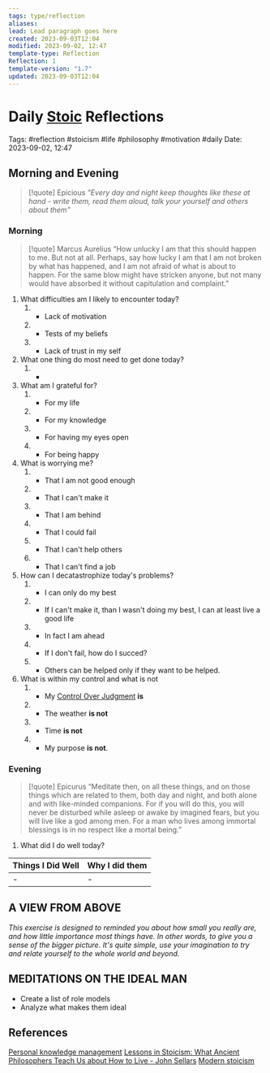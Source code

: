 ```yaml
---
tags: type/reflection
aliases: 
lead: Lead paragraph goes here
created: 2023-09-03T12:04
modified: 2023-09-02, 12:47
template-type: Reflection
Reflection: 1
template-version: "1.7"
updated: 2023-09-03T12:04
---
```



# Daily [Stoic](../SLIP-BOX/Stoicism.md) Reflections

Tags:  #reflection #stoicism #life #philosophy #motivation #daily
Date: 2023-09-02, 12:47

## Morning and Evening

> [!quote] Epicious 
> _"Every day and night keep thoughts like these at hand - write them, 
> read them aloud, talk your yourself and others about them"_


### Morning

> [!quote] Marcus Aurelius
> “How unlucky I am that this should happen to me. But not at all. Perhaps, say 
> how lucky I am that I am not broken by what has happened, and I am not 
> afraid  of what is about to happen. For the same blow might have stricken 
> anyone, but not many would have absorbed it without capitulation 
> and complaint.”

1. What difficulties am I likely to encounter today?
	1. - Lack of motivation
	2. - Tests of my beliefs 
	3. - Lack of trust in my self
2. What one thing do most need to get done today?
	1. - 
3. What am I grateful for?
	1. - For my life
	2. - For my knowledge 
	3. - For having my eyes open 
	4. - For being happy 
4. What is worrying me?
	1. - That I am not good enough 
	2. - That I can't make it 
	3. - That I am behind
	4. - That I could fail
	5. - That I can't help others 
	6. - That I can't find a job
5. How can I decatastrophize today's problems?
	1. - I can only do my best 
	2. - If I can't make it, than I wasn't doing my best, I can at least live a good life
	3.  - In fact I am ahead 
	4. - If I don't fail, how do I succed?
	5. - Others can be helped only if they want to be helped. 
6. What is within my control and what is not
	1. - My [Control Over Judgment](../SLIP-BOX/Control%20Over%20Judgment.md) **is**
	2. - The weather **is not**
	3. - Time **is not**
	4. - My purpose **is not**. 


### Evening

> [!quote]  Epicurus
> “Meditate then, on all these things, and on those things which are related 
> to them, both day and night, and both alone and with like-minded 
> companions. For if you will do this, you will never be disturbed while 
> asleep or awake by imagined fears, but you will live like a god among 
> men. For a man who lives among immortal blessings is in no respect 
> like a mortal being.”

1. What did I do well today?

| Things I Did Well | Why I did them |
| ------------------- | ---------------- |
| -                 | -              |

## A VIEW FROM ABOVE

_This exercise is designed to reminded you about how small you really are, and how little importance most things have. In other words, to give you a sense of the bigger picture. It's quite simple, use your imagination to try and relate yourself to the whole world and beyond._

## MEDITATIONS ON THE IDEAL MAN

- Create a list of role models 
- Analyze what makes them ideal 

## References

[Personal knowledge management](Personal%20knowledge%20management.md)
[Lessons in Stoicism: What Ancient Philosophers Teach Us about How to Live - John Sellars](https://books.google.cz/books/about/Lessons_in_Stoicism.html?id=ky84zQEACAAJ&redir_esc=y)
[Modern stoicism](https://modernstoicism.com/)


